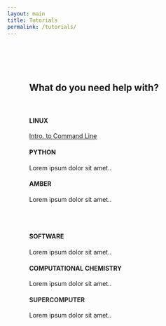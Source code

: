 ```yaml
---
layout: main
title: Tutorials
permalink: /tutorials/
---
```


<head>
  <!-- Theme Made By www.w3schools.com - No Copyright -->
  <title>Bootstrap Theme Company Page</title>
  <meta charset="utf-8">
  <meta name="viewport" content="width=device-width, initial-scale=1">
  <link rel="stylesheet" href="https://maxcdn.bootstrapcdn.com/bootstrap/3.4.1/css/bootstrap.min.css">
  <link rel="stylesheet" href="https://cdnjs.cloudflare.com/ajax/libs/font-awesome/4.7.0/css/font-awesome.min.css">
  <script src="https://ajax.googleapis.com/ajax/libs/jquery/3.6.0/jquery.min.js"></script>
  <script src="https://maxcdn.bootstrapcdn.com/bootstrap/3.4.1/js/bootstrap.min.js"></script>
  <style>
  .jumbotron {
    background-color: #f4511e;
    color: #fff;
    padding: 100px 25px;
  }
  .container-fluid {
    padding: 60px 50px;
  }
  .bg-grey {
    background-color: #f6f6f6;
  }
  .logo-small {
    color: #8A0808;
    font-size: 50px;
  }
  .logo {
    color: #f4511e;
    font-size: 200px;
  }
  @media screen and (max-width: 768px) {
    .col-sm-4 {
      text-align: center;
      margin: 25px 0;
    }
  }
  </style>
</head>
<body>

<!-- Container (Services Section) -->
<div class="container-fluid text-center">
  <h2>What do you need help with?</h2>
  <br>
  <div class="row">
    <div class="col-sm-4">
      <span class="fa fa-linux logo-small"></span>
      <h4>LINUX</h4>
        <p><a href="tutorials/linux">Intro. to Command Line</a></p>
    </div>
    <div class="col-sm-4">
      <span class="fa fa-print logo-small"></span>
      <h4>PYTHON</h4>
      <p>Lorem ipsum dolor sit amet..</p>
    </div>
    <div class="col-sm-4">
      <span class="fa fa-video-camera logo-small"></span>
      <h4>AMBER</h4>
      <p>Lorem ipsum dolor sit amet..</p>
    </div>
  </div>
  <br><br>
  <div class="row">
    <div class="col-sm-4">
      <span class="fa fa-code-fork logo-small"></span>
      <h4>SOFTWARE</h4>
      <p>Lorem ipsum dolor sit amet..</p>
    </div>
    <div class="col-sm-4">
      <span class="fa fa-laptop logo-small"></span>
      <h4>COMPUTATIONAL CHEMISTRY</h4>
      <p>Lorem ipsum dolor sit amet..</p>
    </div>
    <div class="col-sm-4">
      <span class="fa fa-cloud-upload logo-small"></span>
      <h4 style="color:#303030;">SUPERCOMPUTER</h4>
      <p>Lorem ipsum dolor sit amet..</p>
    </div>
  </div>
</div>
</body>


